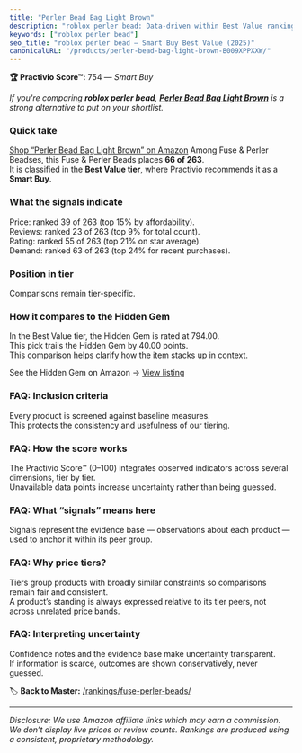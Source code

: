 ```yaml
---
title: "Perler Bead Bag Light Brown"
description: "roblox perler bead: Data-driven within Best Value ranking using the Practivio Score™. Positioned by quality, value, demand, findability, momentum."
keywords: ["roblox perler bead"]
seo_title: "roblox perler bead — Smart Buy Best Value (2025)"
canonicalURL: "/products/perler-bead-bag-light-brown-B009XPPXXW/"
---
```


**🏆 Practivio Score™:** 754 — _Smart Buy_


*If you're comparing **roblox perler bead**, **[Perler Bead Bag Light Brown](https://www.amazon.com/dp/B009XPPXXW?tag=practivio-20)** is a strong alternative to put on your shortlist.*
### Quick take
[Shop “Perler Bead Bag Light Brown” on Amazon](https://www.amazon.com/dp/B009XPPXXW?tag=practivio-20)
Among Fuse & Perler Beadses, this Fuse & Perler Beads places **66 of 263**.  
It is classified in the **Best Value tier**, where Practivio recommends it as a **Smart Buy**.

### What the signals indicate
Price: ranked 39 of 263 (top 15% by affordability).  
Reviews: ranked 23 of 263 (top 9% for total count).  
Rating: ranked 55 of 263 (top 21% on star average).  
Demand: ranked 63 of 263 (top 24% for recent purchases).

### Position in tier
Comparisons remain tier-specific.

### How it compares to the Hidden Gem
In the Best Value tier, the Hidden Gem is rated at 794.00.  
This pick trails the Hidden Gem by 40.00 points.  
This comparison helps clarify how the item stacks up in context.  

See the Hidden Gem on Amazon → [View listing](https://www.amazon.com/dp/B004EHYGNC?tag=practivio-20)

### FAQ: Inclusion criteria
Every product is screened against baseline measures.  
This protects the consistency and usefulness of our tiering.

### FAQ: How the score works
The Practivio Score™ (0–100) integrates observed indicators across several dimensions, tier by tier.  
Unavailable data points increase uncertainty rather than being guessed.

### FAQ: What “signals” means here
Signals represent the evidence base — observations about each product — used to anchor it within its peer group.

### FAQ: Why price tiers?
Tiers group products with broadly similar constraints so comparisons remain fair and consistent.  
A product’s standing is always expressed relative to its tier peers, not across unrelated price bands.

### FAQ: Interpreting uncertainty
Confidence notes and the evidence base make uncertainty transparent.  
If information is scarce, outcomes are shown conservatively, never guessed.


🏷️ **Back to Master:** [/rankings/fuse-perler-beads/](/rankings/fuse-perler-beads/)

---
_Disclosure: We use Amazon affiliate links which may earn a commission. We don’t display live prices or review counts. Rankings are produced using a consistent, proprietary methodology._
